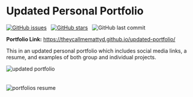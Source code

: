 # Updated Personal Portfolio  

[![GitHub issues](https://img.shields.io/github/issues/TheyCallMeMattyD/updated-portfolio?style=for-the-badge)](https://github.com/TheyCallMeMattyD/updated-portfolio/issues) &nbsp;
[![GitHub stars](https://img.shields.io/github/stars/TheyCallMeMattyD/updated-portfolio?style=for-the-badge)](https://github.com/TheyCallMeMattyD/updated-portfolio/stargazers) &nbsp;
![GitHub last commit](https://img.shields.io/github/last-commit/theycallmemattyd/updated-portfolio?style=for-the-badge)  


<b>Portfolio Link:</b> https://theycallmemattyd.github.io/updated-portfolio/

This in an updated personal portfolio which includes social media links, a resume, and examples of both group and individual projects.

![updated portfolio](https://user-images.githubusercontent.com/66084799/95402688-54004d80-08de-11eb-83ec-e779790df7cb.png)
<br>
<br>
<br>
![portfolios resume](https://user-images.githubusercontent.com/66084799/95410715-b5321c00-08f2-11eb-80c4-8616a7ecd5f5.png)
